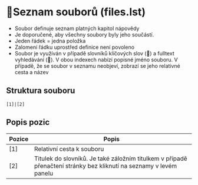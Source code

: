 # 📑Seznam souborů (files.lst)

- Soubor definuje seznam platných kapitol nápovědy
- Je doporučené, aby všechny soubory byly jeho součástí.
- Jeden řádek = jedna položka
- Zalomení řádku uprostřed definice není povoleno
- Soubor je využíván v případě slovníků klíčových slov (📇) a fulltext vyhledávání (🔎). V obou indexech nabízí popisné jméno souboru. V případě, že se soubor v seznamu neobjeví, zobrazí se jeho relativné cesta a název

## Struktura souboru

```
[1]|[2]
```

## Popis pozic

| Pozice | Popis |
|---|---|
| [1] | Relativní cesta k souboru |
| [2] | Titulek do slovníků. Je také záložním titulkem v případě přenačtení stránky bez kliknutí na seznamy v levém panelu |
